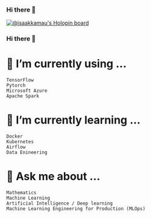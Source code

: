 ### Hi there 👋

[![@isaakkamau's Holopin board](https://holopin.me/isaakkamau)](https://holopin.io/@isaakkamau)

### Hi there 👋


# 🔭 I’m currently using ...

    TensorFlow
    Pytorch
    Microsoft Azure
    Apache Spark

# 🌱 I’m currently learning ...

    Docker
    Kubernetes
    Airflow
    Data Enineering
    
# 💬 Ask me about ...
    Mathematics
    Machine Learning
    Artificial Intelligence / Deep learning
    Machine Learning Engineering for Production (MLOps)


<!--
**Isaakkamau/Isaakkamau** is a ✨ _special_ ✨ repository because its `README.md` (this file) appears on your GitHub profile.

Here are some ideas to get you started:

- 🔭 I’m currently working on ...
- 🌱 I’m currently learning ...
- 👯 I’m looking to collaborate on ...
- 🤔 I’m looking for help with ...
- 💬 Ask me about ...
- 📫 How to reach me: ...
- 😄 Pronouns: ...
- ⚡ Fun fact: ...
-->
